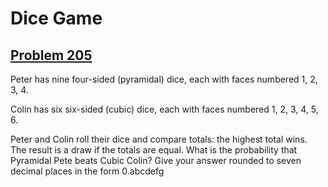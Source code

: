 # Dice Game
## [Problem 205](https://projecteuler.net/problem=205)
Peter has nine four-sided (pyramidal) dice, each with faces numbered 1, 2, 3, 4.

Colin has six six-sided (cubic) dice, each with faces numbered 1, 2, 3, 4, 5, 6.

Peter and Colin roll their dice and compare totals: the highest total wins. The result is a draw if the totals are equal.
What is the probability that Pyramidal Pete beats Cubic Colin? Give your answer rounded to seven decimal places in the form 0.abcdefg
